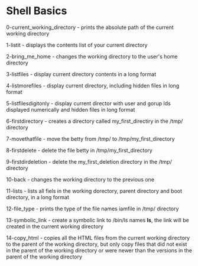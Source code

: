 # Shell Basics

0-current_working_directory - prints the absolute path of the current working directory

1-listit - displays the contents list of your current directory

2-bring_me_home - changes the working directory to the user's home directory

3-listfiles - display current directory contents in a long format

4-listmorefiles - display current directory, including hidden files in long format

5-listfilesdigitonly - display current director with user and gorup Ids displayed numerically and hidden files in long format

6-firstdirectory - creates a directory called my_first_directiry in the /tmp/ directory

7-movethatfile - move the betty from /tmp/ to /tmp/my_first_directory

8-firstdelete - delete the file betty in /tmp/my_first_directory

9-firstdirdeletion - delete the my_first_deletion directory in the /tmp/ directory

10-back - changes the working directory to the previous one

11-lists - lists all fiels in the working dorectory, parent directory and boot directory, in a long format

12-file_type - prints the type of the file names iamfile in /tmp/ directory

13-symbolic_link - create a symbolic link to /bin/ls names __ls__, the link will be created in the current working directory

14-copy_html - copies all the HTML files from the current working directory to the parent of the working directory, but only copy files that did not exist in the parent of the working directory or were newer than the versions in the parent of the working directory
